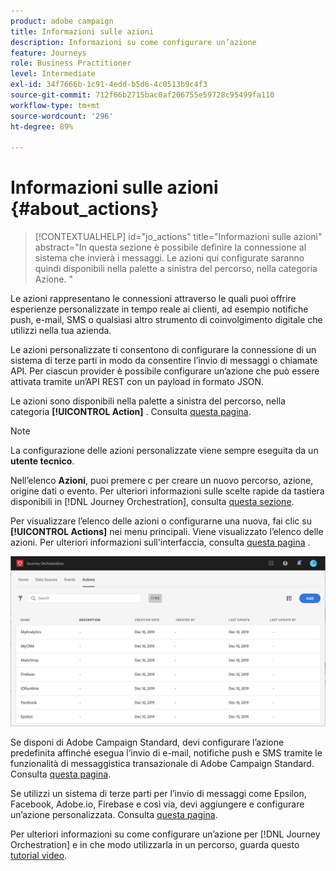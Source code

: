 ```yaml
---
product: adobe campaign
title: Informazioni sulle azioni
description: Informazioni su come configurare un’azione
feature: Journeys
role: Business Practitioner
level: Intermediate
exl-id: 34f7666b-1c91-4edd-b5d6-4c0513b9c4f3
source-git-commit: 712f66b2715bac0af206755e59728c95499fa110
workflow-type: tm+mt
source-wordcount: '296'
ht-degree: 89%

---
```


# Informazioni sulle azioni {#about_actions}

>[!CONTEXTUALHELP]
>id="jo_actions"
>title="Informazioni sulle azioni"
>abstract="In questa sezione è possibile definire la connessione al sistema che invierà i messaggi. Le azioni qui configurate saranno quindi disponibili nella palette a sinistra del percorso, nella categoria Azione. "

Le azioni rappresentano le connessioni attraverso le quali puoi offrire esperienze personalizzate in tempo reale ai clienti, ad esempio notifiche push, e-mail, SMS o qualsiasi altro strumento di coinvolgimento digitale che utilizzi nella tua azienda.

Le azioni personalizzate ti consentono di configurare la connessione di un sistema di terze parti in modo da consentire l’invio di messaggi o chiamate API. Per ciascun provider è possibile configurare un’azione che può essere attivata tramite un’API REST con un payload in formato JSON.

Le azioni sono disponibili nella palette a sinistra del percorso, nella categoria **[!UICONTROL Action]** . Consulta [questa pagina](../building-journeys/about-action-activities.md).

>[!NOTE]
>
>La configurazione delle azioni personalizzate viene sempre eseguita da un **utente tecnico**.

Nell’elenco **Azioni**, puoi premere c per creare un nuovo percorso, azione, origine dati o evento. Per ulteriori informazioni sulle scelte rapide da tastiera disponibili in [!DNL Journey Orchestration], consulta [questa sezione](../about/user-interface.md#section_ksq_zr1_ffb).

Per visualizzare l’elenco delle azioni o configurarne una nuova, fai clic su **[!UICONTROL Actions]** nei menu principali. Viene visualizzato l’elenco delle azioni. Per ulteriori informazioni sull&#39;interfaccia, consulta [questa pagina](../about/user-interface.md) .

![](../assets/custom1.png)

Se disponi di Adobe Campaign Standard, devi configurare l’azione predefinita affinché esegua l’invio di e-mail, notifiche push e SMS tramite le funzionalità di messaggistica transazionale di Adobe Campaign Standard. Consulta [questa pagina](../action/working-with-adobe-campaign.md).

Se utilizzi un sistema di terze parti per l’invio di messaggi come Epsilon, Facebook, Adobe.io, Firebase e così via, devi aggiungere e configurare un’azione personalizzata. Consulta [questa pagina](../action/about-custom-action-configuration.md).

Per ulteriori informazioni su come configurare un’azione per [!DNL Journey Orchestration] e in che modo utilizzarla in un percorso, guarda questo [tutorial video](https://docs.adobe.com/content/help/it-IT/journey-orchestration-learn/tutorials/configure-actions.html).
